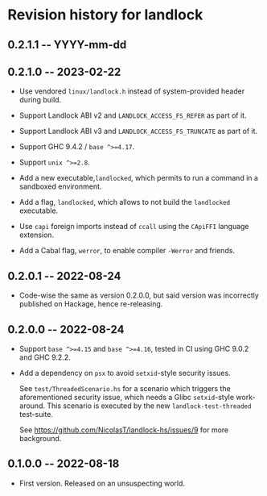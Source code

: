 # Revision history for landlock

## 0.2.1.1 -- YYYY-mm-dd

## 0.2.1.0 -- 2023-02-22

* Use vendored `linux/landlock.h` instead of system-provided header during
  build.

* Support Landlock ABI v2 and `LANDLOCK_ACCESS_FS_REFER` as part of it.

* Support Landlock ABI v3 and `LANDLOCK_ACCESS_FS_TRUNCATE` as part of it.

* Support GHC 9.4.2 / `base ^>=4.17`.

* Support `unix ^>=2.8`.

* Add a new executable,`landlocked`, which permits to run a command in
  a sandboxed environment.

* Add a flag, `landlocked`, which allows to not build the `landlocked`
  executable.

* Use `capi` foreign imports instead of `ccall` using the `CApiFFI` language
  extension.

* Add a Cabal flag, `werror`, to enable compiler `-Werror` and friends.

## 0.2.0.1 -- 2022-08-24

* Code-wise the same as version 0.2.0.0, but said version was incorrectly
  published on Hackage, hence re-releasing.

## 0.2.0.0 -- 2022-08-24

* Support `base ^>=4.15` and `base ^>=4.16`, tested in CI using GHC 9.0.2 and
  GHC 9.2.2.

* Add a dependency on `psx` to avoid `setxid`-style security issues.

  See `test/ThreadedScenario.hs` for a scenario which triggers the
  aforementioned security issue, which needs a Glibc `setxid`-style
  work-around. This scenario is executed by the new `landlock-test-threaded`
  test-suite.

  See https://github.com/NicolasT/landlock-hs/issues/9 for more background.

## 0.1.0.0 -- 2022-08-18

* First version. Released on an unsuspecting world.
